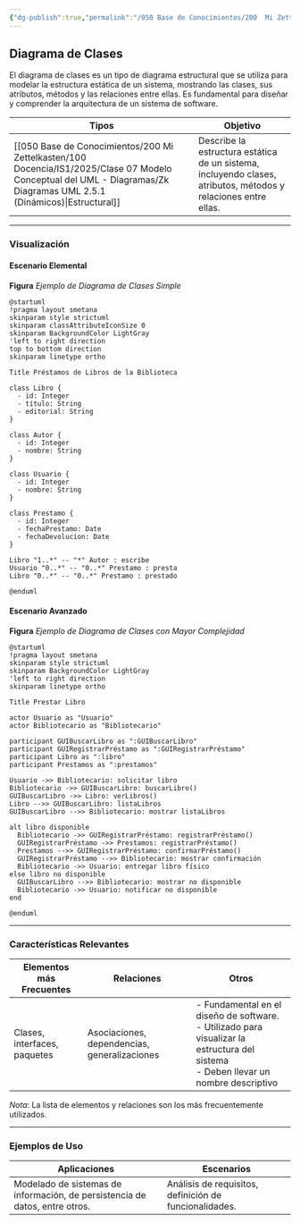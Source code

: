 ```yaml
---
{"dg-publish":true,"permalink":"/050 Base de Conocimientos/200  Mi Zettelkasten/100 Docencia/IS1/2025/Clase 07 Modelo Conceptual del UML - Diagramas/Zk UML Diagrama de Clases/","tags":["digitalGarden","modeloConceptualUML"]}
---
```


## Diagrama de Clases

El diagrama de clases es un tipo de diagrama estructural que se utiliza para modelar la estructura estática de un sistema, mostrando las clases, sus atributos, métodos y las relaciones entre ellas. Es fundamental para diseñar y comprender la arquitectura de un sistema de software.

| Tipos                                                          | Objetivo                                                                                                       |
| -------------------------------------------------------------- | -------------------------------------------------------------------------------------------------------------- |
| [[050 Base de Conocimientos/200  Mi Zettelkasten/100 Docencia/IS1/2025/Clase 07 Modelo Conceptual del UML - Diagramas/Zk Diagramas UML 2.5.1 (Dinámicos)\|Estructural]] | Describe la estructura estática de un sistema, incluyendo clases, atributos, métodos y relaciones entre ellas. |

----
### Visualización
#### Escenario Elemental
**Figura**
_Ejemplo de Diagrama de Clases Simple_
```plantuml
@startuml
!pragma layout smetana
skinparam style strictuml
skinparam classAttributeIconSize 0
skinparam BackgroundColor LightGray
'left to right direction
top to bottom direction
skinparam linetype ortho

Title Préstamos de Libros de la Biblioteca

class Libro {
  - id: Integer
  - título: String
  - editorial: String
}

class Autor {
  - id: Integer
  - nombre: String
}

class Usuario {
  - id: Integer
  - nombre: String
}

class Prestamo {
  - id: Integer
  - fechaPrestamo: Date
  - fechaDevolucion: Date
}

Libro "1..*" -- "*" Autor : escribe
Usuario "0..*" -- "0..*" Prestamo : presta
Libro "0..*" -- "0..*" Prestamo : prestado

@enduml
```

#### Escenario Avanzado
**Figura**
_Ejemplo de Diagrama de Clases con Mayor Complejidad_
```plantuml
@startuml
!pragma layout smetana
skinparam style strictuml
skinparam BackgroundColor LightGray
'left to right direction
skinparam linetype ortho

Title Prestar Libro

actor Usuario as "Usuario"
actor Bibliotecario as "Bibliotecario"

participant GUIBuscarLibro as ":GUIBuscarLibro"
participant GUIRegistrarPréstamo as ":GUIRegistrarPréstamo"
participant Libro as ":libro"
participant Prestamos as ":prestamos"

Usuario ->> Bibliotecario: solicitar libro
Bibliotecario ->> GUIBuscarLibro: buscarLibro()
GUIBuscarLibro ->> Libro: verLibros()
Libro -->> GUIBuscarLibro: listaLibros
GUIBuscarLibro -->> Bibliotecario: mostrar listaLibros

alt libro disponible
  Bibliotecario ->> GUIRegistrarPréstamo: registrarPréstamo()
  GUIRegistrarPréstamo ->> Prestamos: registrarPréstamo()
  Prestamos -->> GUIRegistrarPréstamo: confirmarPréstamo()
  GUIRegistrarPréstamo -->> Bibliotecario: mostrar confirmación
  Bibliotecario ->> Usuario: entregar libro físico
else libro no disponible
  GUIBuscarLibro -->> Bibliotecario: mostrar no disponible
  Bibliotecario ->> Usuario: notificar no disponible
end

@enduml

```

----
### Características Relevantes

| Elementos más Frecuentes     | Relaciones                                   | Otros                                                                                                                                    |
| ---------------------------- | -------------------------------------------- | ---------------------------------------------------------------------------------------------------------------------------------------- |
| Clases, interfaces, paquetes | Asociaciones, dependencias, generalizaciones | - Fundamental en el diseño de software.<br>- Utilizado para visualizar la estructura del sistema<br>- Deben llevar un nombre descriptivo |
_Nota_: La lista de elementos y relaciones son los más frecuentemente utilizados.

----
### Ejemplos de Uso

| Aplicaciones                                                                | Escenarios                                             |
| --------------------------------------------------------------------------- | ------------------------------------------------------ |
| Modelado de sistemas de información, de persistencia de datos, entre otros. | Análisis de requisitos, definición de funcionalidades. |
